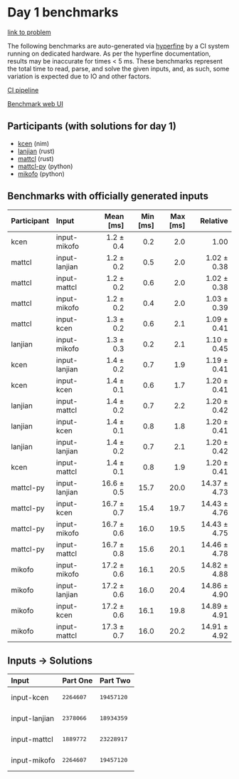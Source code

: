# Day 1 benchmarks

[link to problem](https://adventofcode.com/2024/day/1)

The following benchmarks are auto-generated via
[hyperfine](https://github.com/sharkdp/hyperfine) by a CI system running on
dedicated hardware. As per the hyperfine documentation, results may be
inaccurate for times < 5 ms. These benchmarks represent the total time to read,
parse, and solve the given inputs, and, as such, some variation is expected due
to IO and other factors.

[CI pipeline](http://ci.papercode.net:8080/teams/main/pipelines/aoc2024)

[Benchmark web UI](https://aoc.ancalagon.black)


## Participants (with solutions for day 1)

- [kcen](https://github.com/kcen/aoc2024) (nim)
- [lanjian](https://github.com/lanjian/aoc-2024) (rust)
- [mattcl](https://github.com/mattcl/aoc2024) (rust)
- [mattcl-py](https://github.com/mattcl/aoc2024-py) (python)
- [mikofo](https://github.com/mikofo/aoc2024) (python)


## Benchmarks with officially generated inputs

| Participant | Input | Mean [ms] | Min [ms] | Max [ms] | Relative |
|:---|:---|---:|---:|---:|---:|
| kcen | input-mikofo | 1.2 ± 0.4 | 0.2 | 2.0 | 1.00 |
| mattcl | input-lanjian | 1.2 ± 0.2 | 0.5 | 2.0 | 1.02 ± 0.38 |
| mattcl | input-mattcl | 1.2 ± 0.2 | 0.6 | 2.0 | 1.02 ± 0.38 |
| mattcl | input-mikofo | 1.2 ± 0.2 | 0.4 | 2.0 | 1.03 ± 0.39 |
| mattcl | input-kcen | 1.3 ± 0.2 | 0.6 | 2.1 | 1.09 ± 0.41 |
| lanjian | input-mikofo | 1.3 ± 0.3 | 0.2 | 2.1 | 1.10 ± 0.45 |
| kcen | input-lanjian | 1.4 ± 0.2 | 0.7 | 1.9 | 1.19 ± 0.41 |
| kcen | input-kcen | 1.4 ± 0.1 | 0.6 | 1.7 | 1.20 ± 0.41 |
| lanjian | input-mattcl | 1.4 ± 0.2 | 0.7 | 2.2 | 1.20 ± 0.42 |
| lanjian | input-kcen | 1.4 ± 0.1 | 0.8 | 1.8 | 1.20 ± 0.41 |
| lanjian | input-lanjian | 1.4 ± 0.2 | 0.7 | 2.1 | 1.20 ± 0.42 |
| kcen | input-mattcl | 1.4 ± 0.1 | 0.8 | 1.9 | 1.20 ± 0.41 |
| mattcl-py | input-lanjian | 16.6 ± 0.5 | 15.7 | 20.0 | 14.37 ± 4.73 |
| mattcl-py | input-kcen | 16.7 ± 0.7 | 15.4 | 19.7 | 14.43 ± 4.76 |
| mattcl-py | input-mikofo | 16.7 ± 0.6 | 16.0 | 19.5 | 14.43 ± 4.75 |
| mattcl-py | input-mattcl | 16.7 ± 0.8 | 15.6 | 20.1 | 14.46 ± 4.78 |
| mikofo | input-mikofo | 17.2 ± 0.6 | 16.1 | 20.5 | 14.82 ± 4.88 |
| mikofo | input-lanjian | 17.2 ± 0.6 | 16.0 | 20.4 | 14.86 ± 4.90 |
| mikofo | input-kcen | 17.2 ± 0.6 | 16.1 | 19.8 | 14.89 ± 4.91 |
| mikofo | input-mattcl | 17.3 ± 0.7 | 16.0 | 20.2 | 14.91 ± 4.92 |


## Inputs -> Solutions

| Input | Part One | Part Two |
|:---|:---|:---|
|input-kcen|<pre>2264607</pre>|<pre>19457120</pre>|
|input-lanjian|<pre>2378066</pre>|<pre>18934359</pre>|
|input-mattcl|<pre>1889772</pre>|<pre>23228917</pre>|
|input-mikofo|<pre>2264607</pre>|<pre>19457120</pre>|